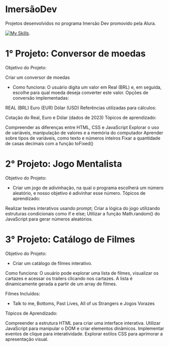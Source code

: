 # ImersãoDev 
Projetos desenvolvidos no programa Imersão Dev promovido pela Alura.

[![My Skills](https://skillicons.dev/icons?i=html,css,javascript&theme=light)](https://skillicons.dev).

# 1° Projeto: Conversor de moedas
Objetivo do Projeto:

Criar um conversor de moedas
- Como funciona: O usuário digita um valor em Real (BRL) e, em seguida, escolhe para qual moeda deseja converter este valor. Opções de conversão implementadas:

REAL (BRL)
Euro (EUR)
Dólar (USD)
Referências utilizadas para cálculos:

Cotação do Real, Euro e Dólar (dados de 2023)
Tópicos de aprendizado:

Compreender as diferenças entre HTML, CSS e JavaScript
Explorar o uso de variáveis, manipulação de valores e a memória do computador
Aprender sobre tipos de variáveis, como texto e números inteiros
Fixar a quantidade de casas decimais com a função toFixed()

# 2° Projeto: Jogo Mentalista
Objetivo do Projeto:

- Criar um jogo de adivinhação, na qual o programa escolherá um número aleatório, e nosso objetivo é adivinhar esse número.
Tópicos de aprendizado:

Realizar testes interativos usando prompt;
Criar a lógica do jogo utilizando estruturas condicionais como if e else;
Utilizar a função Math.random() do JavaScript para gerar números aleatórios.

# 3° Projeto: Catálogo de Filmes 
Objetivo do Projeto:

- Criar um catálogo de filmes interativo.

Como funciona: O usuário pode explorar uma lista de filmes, visualizar os cartazes e acessar os trailers clicando nos cartazes. A lista é dinamicamente gerada a partir de um array de filmes.

Filmes Incluídos:
- Talk to me, Bottoms, Past Lives, All of us Strangers e Jogos Vorazes

Tópicos de Aprendizado:

Compreender a estrutura HTML para criar uma interface interativa.
Utilizar JavaScript para manipular o DOM e criar elementos dinâmicos.
Implementar eventos de clique para interatividade.
Explorar estilos CSS para aprimorar a apresentação visual.

